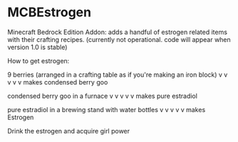 # MCBEstrogen
Minecraft Bedrock Edition Addon: adds a handful of estrogen related items with their crafting recipes.
(currently not operational. code will appear when version 1.0 is stable)

How to get estrogen:

9 berries (arranged in a crafting table as if you're making an iron block)
v v v v v
makes condensed berry goo

condensed berry goo in a furnace
v v v v v
makes pure estradiol

pure estradiol in a brewing stand with water bottles
v v v v v
makes Estrogen

Drink the estrogen and acquire girl power

